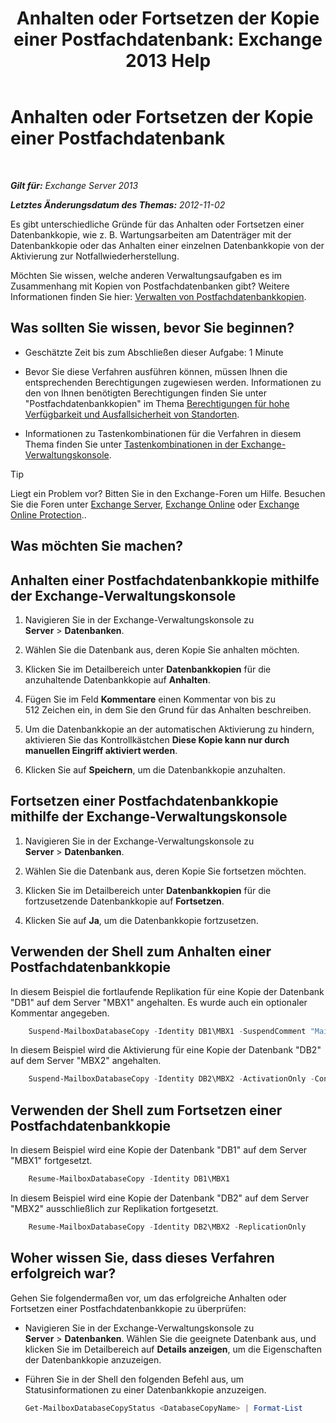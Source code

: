 ﻿---
title: 'Anhalten oder Fortsetzen der Kopie einer Postfachdatenbank: Exchange 2013 Help'
TOCTitle: Anhalten oder Fortsetzen der Kopie einer Postfachdatenbank
ms:assetid: 96aa1b82-3e15-4215-843e-3d583af9504b
ms:mtpsurl: https://technet.microsoft.com/de-de/library/Dd298159(v=EXCHG.150)
ms:contentKeyID: 50476269
ms.date: 05/22/2018
mtps_version: v=EXCHG.150
ms.translationtype: MT
---

# Anhalten oder Fortsetzen der Kopie einer Postfachdatenbank

 

_**Gilt für:** Exchange Server 2013_

_**Letztes Änderungsdatum des Themas:** 2012-11-02_

Es gibt unterschiedliche Gründe für das Anhalten oder Fortsetzen einer Datenbankkopie, wie z. B. Wartungsarbeiten am Datenträger mit der Datenbankkopie oder das Anhalten einer einzelnen Datenbankkopie von der Aktivierung zur Notfallwiederherstellung.

Möchten Sie wissen, welche anderen Verwaltungsaufgaben es im Zusammenhang mit Kopien von Postfachdatenbanken gibt? Weitere Informationen finden Sie hier: [Verwalten von Postfachdatenbankkopien](managing-mailbox-database-copies-exchange-2013-help.md).

## Was sollten Sie wissen, bevor Sie beginnen?

  - Geschätzte Zeit bis zum Abschließen dieser Aufgabe: 1 Minute

  - Bevor Sie diese Verfahren ausführen können, müssen Ihnen die entsprechenden Berechtigungen zugewiesen werden. Informationen zu den von Ihnen benötigten Berechtigungen finden Sie unter "Postfachdatenbankkopien" im Thema [Berechtigungen für hohe Verfügbarkeit und Ausfallsicherheit von Standorten](high-availability-and-site-resilience-permissions-exchange-2013-help.md).

  - Informationen zu Tastenkombinationen für die Verfahren in diesem Thema finden Sie unter [Tastenkombinationen in der Exchange-Verwaltungskonsole](keyboard-shortcuts-in-the-exchange-admin-center-exchange-online-protection-help.md).


> [!TIP]
> Liegt ein Problem vor? Bitten Sie in den Exchange-Foren um Hilfe. Besuchen Sie die Foren unter <A href="https://go.microsoft.com/fwlink/p/?linkid=60612">Exchange Server</A>, <A href="https://go.microsoft.com/fwlink/p/?linkid=267542">Exchange Online</A> oder <A href="https://go.microsoft.com/fwlink/p/?linkid=285351">Exchange Online Protection</A>..



## Was möchten Sie machen?

## Anhalten einer Postfachdatenbankkopie mithilfe der Exchange-Verwaltungskonsole

1.  Navigieren Sie in der Exchange-Verwaltungskonsole zu **Server** \> **Datenbanken**.

2.  Wählen Sie die Datenbank aus, deren Kopie Sie anhalten möchten.

3.  Klicken Sie im Detailbereich unter **Datenbankkopien** für die anzuhaltende Datenbankkopie auf **Anhalten**.

4.  Fügen Sie im Feld **Kommentare** einen Kommentar von bis zu 512 Zeichen ein, in dem Sie den Grund für das Anhalten beschreiben.

5.  Um die Datenbankkopie an der automatischen Aktivierung zu hindern, aktivieren Sie das Kontrollkästchen **Diese Kopie kann nur durch manuellen Eingriff aktiviert werden**.

6.  Klicken Sie auf **Speichern**, um die Datenbankkopie anzuhalten.

## Fortsetzen einer Postfachdatenbankkopie mithilfe der Exchange-Verwaltungskonsole

1.  Navigieren Sie in der Exchange-Verwaltungskonsole zu **Server** \> **Datenbanken**.

2.  Wählen Sie die Datenbank aus, deren Kopie Sie fortsetzen möchten.

3.  Klicken Sie im Detailbereich unter **Datenbankkopien** für die fortzusetzende Datenbankkopie auf **Fortsetzen**.

4.  Klicken Sie auf **Ja**, um die Datenbankkopie fortzusetzen.

## Verwenden der Shell zum Anhalten einer Postfachdatenbankkopie

In diesem Beispiel die fortlaufende Replikation für eine Kopie der Datenbank "DB1" auf dem Server "MBX1" angehalten. Es wurde auch ein optionaler Kommentar angegeben.

```powershell
    Suspend-MailboxDatabaseCopy -Identity DB1\MBX1 -SuspendComment "Maintenance on MBX1" -Confirm:$False
```

In diesem Beispiel wird die Aktivierung für eine Kopie der Datenbank "DB2" auf dem Server "MBX2" angehalten.

```powershell
    Suspend-MailboxDatabaseCopy -Identity DB2\MBX2 -ActivationOnly -Confirm:$False
```

## Verwenden der Shell zum Fortsetzen einer Postfachdatenbankkopie

In diesem Beispiel wird eine Kopie der Datenbank "DB1" auf dem Server "MBX1" fortgesetzt.

```powershell
    Resume-MailboxDatabaseCopy -Identity DB1\MBX1
```

In diesem Beispiel wird eine Kopie der Datenbank "DB2" auf dem Server "MBX2" ausschließlich zur Replikation fortgesetzt.

```powershell
    Resume-MailboxDatabaseCopy -Identity DB2\MBX2 -ReplicationOnly
```

## Woher wissen Sie, dass dieses Verfahren erfolgreich war?

Gehen Sie folgendermaßen vor, um das erfolgreiche Anhalten oder Fortsetzen einer Postfachdatenbankkopie zu überprüfen:

  - Navigieren Sie in der Exchange-Verwaltungskonsole zu **Server** \> **Datenbanken**. Wählen Sie die geeignete Datenbank aus, und klicken Sie im Detailbereich auf **Details anzeigen**, um die Eigenschaften der Datenbankkopie anzuzeigen.

  - Führen Sie in der Shell den folgenden Befehl aus, um Statusinformationen zu einer Datenbankkopie anzuzeigen.
    
    ```powershell
    Get-MailboxDatabaseCopyStatus <DatabaseCopyName> | Format-List
    ```

